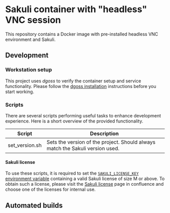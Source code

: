# Sakuli container with "headless" VNC session

This repository contains a Docker image with pre-installed headless VNC environment and Sakuli.


## Development

### Workstation setup
This project uses *dgoss* to verify the container setup and service functionality. Please follow the
[dgoss installation](https://github.com/aelsabbahy/goss/tree/master/extras/dgoss#installation) instructions before you
start working.

### Scripts
There are several scripts performing useful tasks to enhance development experience. Here is a short overview of the
provided functionality.

| Script         | Description                                                                  |
|----------------|------------------------------------------------------------------------------|
| set_version.sh | Sets the version of the project. Should always match the Sakuli version used.|

#### Sakuli license
To use these scripts, it is required to set the [`SAKULI_LICENSE_KEY` environment variable](https://sakuli.io/docs/enterprise/)
containing a valid Sakuli license of size M or above. To obtain such a license, please visit the
[Sakuli license](https://confluence.consol.de/x/zwBoBw) page in confluence and choose one of the licenses for internal
use.

## Automated builds
